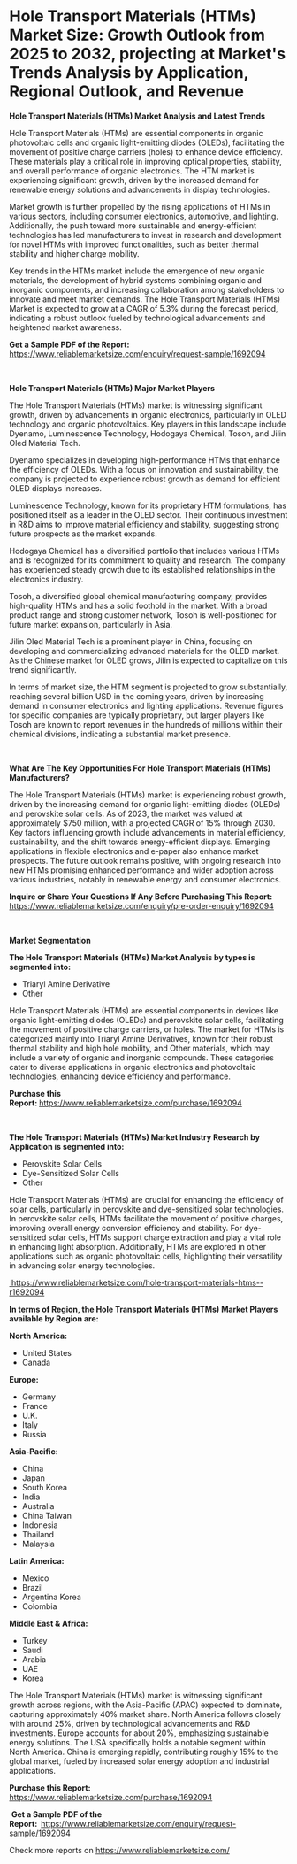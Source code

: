 <p><h1>Hole Transport Materials (HTMs) Market Size: Growth Outlook from 2025 to 2032, projecting at Market's Trends Analysis by Application, Regional Outlook, and Revenue</h1></p><p><strong>Hole Transport Materials (HTMs) Market Analysis and Latest Trends</strong></p>
<p><p>Hole Transport Materials (HTMs) are essential components in organic photovoltaic cells and organic light-emitting diodes (OLEDs), facilitating the movement of positive charge carriers (holes) to enhance device efficiency. These materials play a critical role in improving optical properties, stability, and overall performance of organic electronics. The HTM market is experiencing significant growth, driven by the increased demand for renewable energy solutions and advancements in display technologies.</p><p>Market growth is further propelled by the rising applications of HTMs in various sectors, including consumer electronics, automotive, and lighting. Additionally, the push toward more sustainable and energy-efficient technologies has led manufacturers to invest in research and development for novel HTMs with improved functionalities, such as better thermal stability and higher charge mobility.</p><p>Key trends in the HTMs market include the emergence of new organic materials, the development of hybrid systems combining organic and inorganic components, and increasing collaboration among stakeholders to innovate and meet market demands. The Hole Transport Materials (HTMs) Market is expected to grow at a CAGR of 5.3% during the forecast period, indicating a robust outlook fueled by technological advancements and heightened market awareness.</p></p>
<p><strong>Get a Sample PDF of the Report:&nbsp;</strong> <a href="https://www.reliablemarketsize.com/enquiry/request-sample/1692094?utm_campaign=3199&utm_medium=2&utm_source=Github&utm_content=ia&utm_term=27032025&utm_id=hole-transport-materials-htms">https://www.reliablemarketsize.com/enquiry/request-sample/1692094</a></p>
<p>&nbsp;</p>
<p><strong>Hole Transport Materials (HTMs) Major Market Players</strong></p>
<p><p>The Hole Transport Materials (HTMs) market is witnessing significant growth, driven by advancements in organic electronics, particularly in OLED technology and organic photovoltaics. Key players in this landscape include Dyenamo, Luminescence Technology, Hodogaya Chemical, Tosoh, and Jilin Oled Material Tech.</p><p>Dyenamo specializes in developing high-performance HTMs that enhance the efficiency of OLEDs. With a focus on innovation and sustainability, the company is projected to experience robust growth as demand for efficient OLED displays increases. </p><p>Luminescence Technology, known for its proprietary HTM formulations, has positioned itself as a leader in the OLED sector. Their continuous investment in R&D aims to improve material efficiency and stability, suggesting strong future prospects as the market expands.</p><p>Hodogaya Chemical has a diversified portfolio that includes various HTMs and is recognized for its commitment to quality and research. The company has experienced steady growth due to its established relationships in the electronics industry. </p><p>Tosoh, a diversified global chemical manufacturing company, provides high-quality HTMs and has a solid foothold in the market. With a broad product range and strong customer network, Tosoh is well-positioned for future market expansion, particularly in Asia.</p><p>Jilin Oled Material Tech is a prominent player in China, focusing on developing and commercializing advanced materials for the OLED market. As the Chinese market for OLED grows, Jilin is expected to capitalize on this trend significantly.</p><p>In terms of market size, the HTM segment is projected to grow substantially, reaching several billion USD in the coming years, driven by increasing demand in consumer electronics and lighting applications. Revenue figures for specific companies are typically proprietary, but larger players like Tosoh are known to report revenues in the hundreds of millions within their chemical divisions, indicating a substantial market presence.</p></p>
<p>&nbsp;</p>
<p><strong>What Are The Key Opportunities For Hole Transport Materials (HTMs) Manufacturers?</strong></p>
<p><p>The Hole Transport Materials (HTMs) market is experiencing robust growth, driven by the increasing demand for organic light-emitting diodes (OLEDs) and perovskite solar cells. As of 2023, the market was valued at approximately $750 million, with a projected CAGR of 15% through 2030. Key factors influencing growth include advancements in material efficiency, sustainability, and the shift towards energy-efficient displays. Emerging applications in flexible electronics and e-paper also enhance market prospects. The future outlook remains positive, with ongoing research into new HTMs promising enhanced performance and wider adoption across various industries, notably in renewable energy and consumer electronics.</p></p>
<p><strong>Inquire or Share Your Questions If Any Before Purchasing This Report:</strong> <a href="https://www.reliablemarketsize.com/enquiry/pre-order-enquiry/1692094?utm_campaign=3199&utm_medium=2&utm_source=Github&utm_content=ia&utm_term=27032025&utm_id=hole-transport-materials-htms">https://www.reliablemarketsize.com/enquiry/pre-order-enquiry/1692094</a></p>
<p>&nbsp;</p>
<p><strong>Market Segmentation</strong></p>
<p><strong>The Hole Transport Materials (HTMs) Market Analysis by types is segmented into:</strong></p>
<p><ul><li>Triaryl Amine Derivative</li><li>Other</li></ul></p>
<p><p>Hole Transport Materials (HTMs) are essential components in devices like organic light-emitting diodes (OLEDs) and perovskite solar cells, facilitating the movement of positive charge carriers, or holes. The market for HTMs is categorized mainly into Triaryl Amine Derivatives, known for their robust thermal stability and high hole mobility, and Other materials, which may include a variety of organic and inorganic compounds. These categories cater to diverse applications in organic electronics and photovoltaic technologies, enhancing device efficiency and performance.</p></p>
<p><strong>Purchase this Report:&nbsp;</strong><a href="https://www.reliablemarketsize.com/purchase/1692094?utm_campaign=3199&utm_medium=2&utm_source=Github&utm_content=ia&utm_term=27032025&utm_id=hole-transport-materials-htms">https://www.reliablemarketsize.com/purchase/1692094</a></p>
<p>&nbsp;</p>
<p><strong>The Hole Transport Materials (HTMs) Market Industry Research by Application is segmented into:</strong></p>
<p><ul><li>Perovskite Solar Cells</li><li>Dye-Sensitized Solar Cells</li><li>Other</li></ul></p>
<p><p>Hole Transport Materials (HTMs) are crucial for enhancing the efficiency of solar cells, particularly in perovskite and dye-sensitized solar technologies. In perovskite solar cells, HTMs facilitate the movement of positive charges, improving overall energy conversion efficiency and stability. For dye-sensitized solar cells, HTMs support charge extraction and play a vital role in enhancing light absorption. Additionally, HTMs are explored in other applications such as organic photovoltaic cells, highlighting their versatility in advancing solar energy technologies.</p></p>
<p><a href="https://www.reliablemarketsize.com/hole-transport-materials-htms--r1692094?utm_campaign=3199&utm_medium=2&utm_source=Github&utm_content=ia&utm_term=27032025&utm_id=hole-transport-materials-htms">&nbsp;https://www.reliablemarketsize.com/hole-transport-materials-htms--r1692094</a></p>
<p><strong>In terms of Region, the Hole Transport Materials (HTMs) Market Players available by Region are:</strong></p>
<p>
    <p> <strong> North America: </strong>
        <ul>
            <li>United States</li>
            <li>Canada</li>
        </ul>
        </p> 
    <p> <strong> Europe: </strong>
        <ul>
            <li>Germany</li>
            <li>France</li>
            <li>U.K.</li>
            <li>Italy</li>
            <li>Russia</li>
        </ul>
        </p> 
    <p> <strong> Asia-Pacific: </strong>
        <ul>
            <li>China</li>
            <li>Japan</li>
            <li>South Korea</li>
            <li>India</li>
            <li>Australia</li>
            <li>China Taiwan</li>
            <li>Indonesia</li>
            <li>Thailand</li>
            <li>Malaysia</li>
        </ul>
        </p> 
    <p> <strong> Latin America: </strong>
        <ul>
            <li>Mexico</li>
            <li>Brazil</li>
            <li>Argentina Korea</li>
            <li>Colombia</li>
        </ul>
        </p> 
    <p> <strong> Middle East & Africa: </strong>
        <ul>
            <li>Turkey</li>
            <li>Saudi</li>
            <li>Arabia</li>
            <li>UAE</li>
            <li>Korea</li>
        </ul>
    </p>
    </p>
<p><p>The Hole Transport Materials (HTMs) market is witnessing significant growth across regions, with the Asia-Pacific (APAC) expected to dominate, capturing approximately 40% market share. North America follows closely with around 25%, driven by technological advancements and R&D investments. Europe accounts for about 20%, emphasizing sustainable energy solutions. The USA specifically holds a notable segment within North America. China is emerging rapidly, contributing roughly 15% to the global market, fueled by increased solar energy adoption and industrial applications.</p></p>
<p><strong>Purchase this Report: </strong><a href="https://www.reliablemarketsize.com/purchase/1692094?utm_campaign=3199&utm_medium=2&utm_source=Github&utm_content=ia&utm_term=27032025&utm_id=hole-transport-materials-htms">https://www.reliablemarketsize.com/purchase/1692094</a></p>
<p>&nbsp;<strong>Get a Sample PDF of the Report:&nbsp;&nbsp;</strong><a href="https://www.reliablemarketsize.com/enquiry/request-sample/1692094?utm_campaign=3199&utm_medium=2&utm_source=Github&utm_content=ia&utm_term=27032025&utm_id=hole-transport-materials-htms">https://www.reliablemarketsize.com/enquiry/request-sample/1692094</a></p>
<p><strong></strong></p>
<p>Check more reports on <a href="https://www.reliablemarketsize.com/?utm_campaign=3199&utm_medium=2&utm_source=Github&utm_content=ia&utm_term=27032025&utm_id=hole-transport-materials-htms">https://www.reliablemarketsize.com/</a></p>